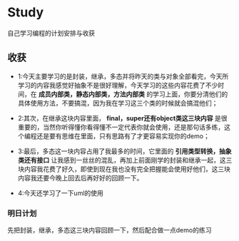 # Study
自己学习编程的计划安排与收获

## 收获

* 1:今天主要学习的是封装，继承，多态并将昨天的类与对象全部看完，今天所学习的内容我感觉好抽象不是很好理解，今天学习的这些内容花费了不少时间，在 **成员内部类，静态内部类，方法内部类** 的学习上面，你要分清他们的具体使用方法，不要搞混，因为我在学习这三个类的时候就会搞混他们；

* 2:其次，在继承这块内容里面， **final，super还有object类这三块内容** 是很重要的，当然你听得懂你看得懂不一定代表你就会使用，还是那句话多练，这个编程还是要有思维在里面，只有思路有了才更容易实现你的demo；

* 3:最后，多态这一块内容占用了我最多的时间，它里面的 **引用类型转换，抽象类还有接口** 让我感到一丝丝的混乱，再加上前面刚学的封装和继承一起，这三块内容我花费了好久，即使到现在我也没有完全把握能会使用好他们，这三块内容我还要今晚上回去后再好好的回顾一下。

* 4:今天还学习了一下uml的使用

### 明日计划

先把封装，继承，多态这三块内容回顾一下，然后配合做一点demo的练习
